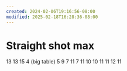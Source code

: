 ```yaml
---
created: 2024-02-06T19:16:56-08:00
modified: 2025-02-18T16:28:36-08:00
---
```


# Straight shot max

13
13
15
4 (big table)
5
9
7
11
7
11
10
10
11
11
12
11
